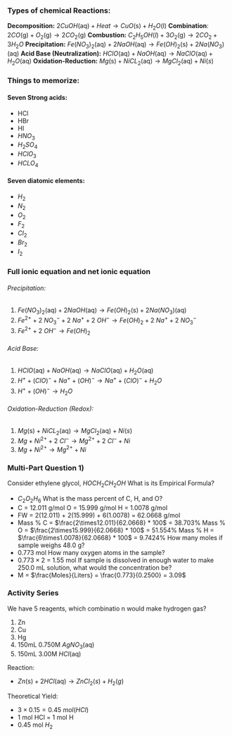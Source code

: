 
### Types of chemical Reactions:
**Decomposition:** $2 CuOH(\text{aq}) + Heat \rightarrow CuO(\text{s}) + H_{2}O(\text{l})$
**Combination**: $2CO(\text{g}) + O_{2}(\text{g}) \rightarrow 2CO_{2}(\text{g})$
**Combustion:** $C_{2}H_{5}OH(l) + 3O_{2}(\text{g}) \rightarrow 2CO_{2} + 3H_{2}O$
**Precipitation:** $Fe(NO_{3})_{2}(\text{aq}) + 2NaOH(\text{aq}) \rightarrow Fe(OH)_{2}(\text{s}) + 2Na(NO_{3})(\text{aq})$ 
**Acid Base (Neutralization):** $HClO(\text{aq}) + NaOH(\text{aq}) \rightarrow NaClO(\text{aq}) + H_{2}O(\text{aq})$
**Oxidation-Reduction:** $Mg(\text{s}) + NiCL_{2}(\text{aq}) \rightarrow MgCl_{2}(\text{aq}) + Ni(s)$

### Things to memorize:
#### Seven Strong acids:
- HCl
- HBr
- HI
- $HNO_3$
- $H_{2}SO_{4}$
- $HClO_{3}$
- $HCLO_{4}$
#### Seven diatomic elements:
- $H_2$
- $N_{2}$
- $O_{2}$
- $F_{2}$
- $Cl_{2}$
- $Br_{2}$
- $I_{2}$

### Full ionic equation and net ionic equation
###### Precipitation:
1) $Fe(NO_{3})_{2}(\text{aq}) + 2NaOH(\text{aq}) \rightarrow Fe(OH)_{2}(\text{s}) + 2Na(NO_{3})(\text{aq})$ 
2) $Fe^{2+} + 2\ NO_{3}^{-} + 2\ Na^{+} + 2\ OH^{-} \rightarrow Fe(OH)_{2} + 2\ Na^{+} + 2\ NO_{3}^{-}$
3) $Fe^{2+} + 2\ OH^{-} \rightarrow Fe(OH)_{2}$

###### Acid Base:
1) $HClO(\text{aq}) + NaOH(\text{aq}) \rightarrow NaClO(\text{aq}) + H_{2}O(\text{aq})$
2) $H^{+} + (ClO)^{-} + Na^{+} + (OH)^{-} \rightarrow Na^{+} + (ClO)^{-} + H_{2}O$
3) $H^{+} + (OH)^{-} \rightarrow H_{2}O$

###### Oxidation-Reduction (Redox):
1) $Mg(\text{s}) + NiCL_{2}(\text{aq}) \rightarrow MgCl_{2}(\text{aq}) + Ni(s)$
2) $Mg + Ni^{2+} + 2\ Cl^{-} \rightarrow Mg^{2+} + 2\ Cl^{-} + Ni$
3) $Mg + Ni^{2+} \rightarrow Mg^{2+} + Ni$

### Multi-Part Question 1)
Consider ethylene glycol, $HOCH_{2}CH_{2}OH$
What is its Empirical Formula?
- $C_{2}O_{2}H_{6}$
What is the mass percent of C, H, and O?
- C = 12.011 g/mol
  O = 15.999 g/mol
  H = 1.0078 g/mol
- FW = 2(12.011) + 2(15.999) + 6(1.0078) = 62.0668 g/mol
- Mass % C = $\frac{2\times12.011}{62.0668} * 100$ = 38.703%
  Mass % O = $\frac{2\times15.999}{62.0668} * 100$ = 51.554%
  Mass % H = $\frac{6\times1.0078}{62.0668} * 100$ = 9.7424%
How many moles if sample weighs 48.0 g?
- 0.773 mol
How many oxygen atoms in the sample?
- $0.773 \times 2$ = 1.55 mol
If sample is dissolved in enough water to make 250.0 mL solution, what would the concentration be?
- M = $\frac{Moles}{Liters} = \frac{0.773}{0.2500} = 3.09$  

### Activity Series
We have 5 reagents, which combinatio n would make hydrogen gas?
1) Zn
2) Cu 
3) Hg
4) 150mL 0.750M $AgNO_{3}$(aq)
5) 150mL 3.00M $HCl$(aq)

Reaction:
- $Zn(\text{s}) + 2HCl(\text{aq}) \rightarrow ZnCl_{2}(s) + H_{2}(g)$

Theoretical Yield: 
- $3 \times 0.15 = 0.45\ mol(HCl)$
- 1 mol HCl = 1 mol H
- 0.45 mol $H_2$
